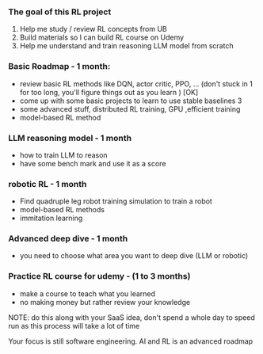### The goal of this RL project

1. Help me study / review RL concepts from UB
2. Build materials so I can build RL course on Udemy
3. Help me understand and train reasoning LLM model from scratch


### Basic Roadmap - 1 month:
- review basic RL methods like DQN, actor critic, PPO, ... (don't stuck in 1 for too long, you'll figure things out as you learn ) [OK]
- come up with some basic projects to learn to use stable baselines 3
- some advanced stuff, distributed RL training, GPU ,efficient training
- model-based RL method

### LLM reasoning model - 1 month
- how to train LLM to reason
- have some bench mark and use it as a score

### robotic RL - 1 month 
- Find quadruple leg robot training simulation to train a robot
- model-based RL methods
- immitation learning

### Advanced deep dive - 1 month
-  you need to choose what area you want to deep dive (LLM or robotic)

### Practice RL course for udemy - (1 to 3 months)
- make a course to teach what you learned 
- no making money but rather review your knowledge

NOTE: 
do this along with your SaaS idea, don't spend a whole day to speed run as this process will take a lot of time

Your focus is still software engineering. AI and RL is an advanced roadmap






